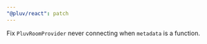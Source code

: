 ```yaml
---
"@pluv/react": patch
---
```


Fix `PluvRoomProvider` never connecting when `metadata` is a function.
